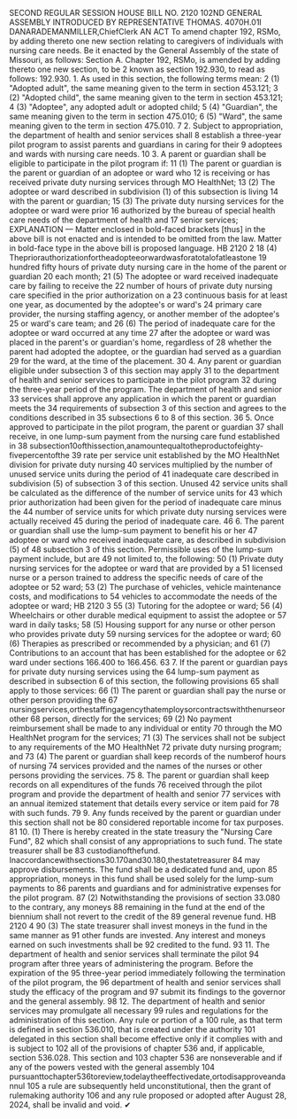 SECOND REGULAR SESSION
HOUSE BILL NO. 2120
102ND GENERAL ASSEMBLY
INTRODUCED BY REPRESENTATIVE THOMAS.
4070H.01I DANARADEMANMILLER,ChiefClerk
AN ACT
To amend chapter 192, RSMo, by adding thereto one new section relating to caregivers of
individuals with nursing care needs.
Be it enacted by the General Assembly of the state of Missouri, as follows:
Section A. Chapter 192, RSMo, is amended by adding thereto one new section, to be
2 known as section 192.930, to read as follows:
192.930. 1. As used in this section, the following terms mean:
2 (1) "Adopted adult", the same meaning given to the term in section 453.121;
3 (2) "Adopted child", the same meaning given to the term in section 453.121;
4 (3) "Adoptee", any adopted adult or adopted child;
5 (4) "Guardian", the same meaning given to the term in section 475.010;
6 (5) "Ward", the same meaning given to the term in section 475.010.
7 2. Subject to appropriation, the department of health and senior services shall
8 establish a three-year pilot program to assist parents and guardians in caring for their
9 adoptees and wards with nursing care needs.
10 3. A parent or guardian shall be eligible to participate in the pilot program if:
11 (1) The parent or guardian is the parent or guardian of an adoptee or ward who
12 is receiving or has received private duty nursing services through MO HealthNet;
13 (2) The adoptee or ward described in subdivision (1) of this subsection is living
14 with the parent or guardian;
15 (3) The private duty nursing services for the adoptee or ward were prior
16 authorized by the bureau of special health care needs of the department of health and
17 senior services;
EXPLANATION — Matter enclosed in bold-faced brackets [thus] in the above bill is not enacted and is
intended to be omitted from the law. Matter in bold-face type in the above bill is proposed language.
HB 2120 2
18 (4) Thepriorauthorizationfortheadopteeorwardwasforatotalofatleastone
19 hundred fifty hours of private duty nursing care in the home of the parent or guardian
20 each month;
21 (5) The adoptee or ward received inadequate care by failing to receive the
22 number of hours of private duty nursing care specified in the prior authorization on a
23 continuous basis for at least one year, as documented by the adoptee's or ward's
24 primary care provider, the nursing staffing agency, or another member of the adoptee's
25 or ward's care team; and
26 (6) The period of inadequate care for the adoptee or ward occurred at any time
27 after the adoptee or ward was placed in the parent's or guardian's home, regardless of
28 whether the parent had adopted the adoptee, or the guardian had served as a guardian
29 for the ward, at the time of the placement.
30 4. Any parent or guardian eligible under subsection 3 of this section may apply
31 to the department of health and senior services to participate in the pilot program
32 during the three-year period of the program. The department of health and senior
33 services shall approve any application in which the parent or guardian meets the
34 requirements of subsection 3 of this section and agrees to the conditions described in
35 subsections 6 to 8 of this section.
36 5. Once approved to participate in the pilot program, the parent or guardian
37 shall receive, in one lump-sum payment from the nursing care fund established in
38 subsection10ofthissection,anamountequaltotheproductofeighty-fivepercentofthe
39 rate per service unit established by the MO HealthNet division for private duty nursing
40 services multiplied by the number of unused service units during the period of
41 inadequate care described in subdivision (5) of subsection 3 of this section. Unused
42 service units shall be calculated as the difference of the number of service units for
43 which prior authorization had been given for the period of inadequate care minus the
44 number of service units for which private duty nursing services were actually received
45 during the period of inadequate care.
46 6. The parent or guardian shall use the lump-sum payment to benefit his or her
47 adoptee or ward who received inadequate care, as described in subdivision (5) of
48 subsection 3 of this section. Permissible uses of the lump-sum payment include, but are
49 not limited to, the following:
50 (1) Private duty nursing services for the adoptee or ward that are provided by a
51 licensed nurse or a person trained to address the specific needs of care of the adoptee or
52 ward;
53 (2) The purchase of vehicles, vehicle maintenance costs, and modifications to
54 vehicles to accommodate the needs of the adoptee or ward;
HB 2120 3
55 (3) Tutoring for the adoptee or ward;
56 (4) Wheelchairs or other durable medical equipment to assist the adoptee or
57 ward in daily tasks;
58 (5) Housing support for any nurse or other person who provides private duty
59 nursing services for the adoptee or ward;
60 (6) Therapies as prescribed or recommended by a physician; and
61 (7) Contributions to an account that has been established for the adoptee or
62 ward under sections 166.400 to 166.456.
63 7. If the parent or guardian pays for private duty nursing services using the
64 lump-sum payment as described in subsection 6 of this section, the following provisions
65 shall apply to those services:
66 (1) The parent or guardian shall pay the nurse or other person providing the
67 nursingservices,orthestaffingagencythatemploysorcontractswiththenurseorother
68 person, directly for the services;
69 (2) No payment reimbursement shall be made to any individual or entity
70 through the MO HealthNet program for the services;
71 (3) The services shall not be subject to any requirements of the MO HealthNet
72 private duty nursing program; and
73 (4) The parent or guardian shall keep records of the numberof hours of nursing
74 services provided and the names of the nurses or other persons providing the services.
75 8. The parent or guardian shall keep records on all expenditures of the funds
76 received through the pilot program and provide the department of health and senior
77 services with an annual itemized statement that details every service or item paid for
78 with such funds.
79 9. Any funds received by the parent or guardian under this section shall not be
80 considered reportable income for tax purposes.
81 10. (1) There is hereby created in the state treasury the "Nursing Care Fund",
82 which shall consist of any appropriations to such fund. The state treasurer shall be
83 custodianofthefund. Inaccordancewithsections30.170and30.180,thestatetreasurer
84 may approve disbursements. The fund shall be a dedicated fund and, upon
85 appropriation, moneys in this fund shall be used solely for the lump-sum payments to
86 parents and guardians and for administrative expenses for the pilot program.
87 (2) Notwithstanding the provisions of section 33.080 to the contrary, any moneys
88 remaining in the fund at the end of the biennium shall not revert to the credit of the
89 general revenue fund.
HB 2120 4
90 (3) The state treasurer shall invest moneys in the fund in the same manner as
91 other funds are invested. Any interest and moneys earned on such investments shall be
92 credited to the fund.
93 11. The department of health and senior services shall terminate the pilot
94 program after three years of administering the program. Before the expiration of the
95 three-year period immediately following the termination of the pilot program, the
96 department of health and senior services shall study the efficacy of the program and
97 submit its findings to the governor and the general assembly.
98 12. The department of health and senior services may promulgate all necessary
99 rules and regulations for the administration of this section. Any rule or portion of a
100 rule, as that term is defined in section 536.010, that is created under the authority
101 delegated in this section shall become effective only if it complies with and is subject to
102 all of the provisions of chapter 536 and, if applicable, section 536.028. This section and
103 chapter 536 are nonseverable and if any of the powers vested with the general assembly
104 pursuanttochapter536toreview,todelaytheeffectivedate,ortodisapproveandannul
105 a rule are subsequently held unconstitutional, then the grant of rulemaking authority
106 and any rule proposed or adopted after August 28, 2024, shall be invalid and void.
✔